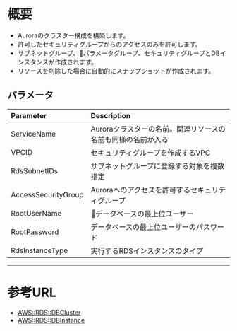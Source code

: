 # 概要
- Auroraのクラスター構成を構築します。
- 許可したセキュリティグループからのアクセスのみを許可します。
- サブネットグループ、パラメータグループ、セキュリティグループとDBインスタンスが作成されます。
- リソースを削除した場合に自動的にスナップショットが作成されます。

## パラメータ

| Parameter | Description |
|:---|:---|
| ServiceName | Auroraクラスターの名前。関連リソースの名前も同様の名前が入る |
| VPCID | セキュリティグループを作成するVPC |
| RdsSubnetIDs | サブネットグループに登録する対象を複数指定 |
| AccessSecurityGroup | Auroraへのアクセスを許可するセキュリティグループ |
| RootUserName | データベースの最上位ユーザー |
| RootPassword | データベースの最上位ユーザーのパスワード |
| RdsInstanceType | 実行するRDSインスタンスのタイプ |

***
# 参考URL
- [AWS::RDS::DBCluster](https://docs.aws.amazon.com/ja_jp/AWSCloudFormation/latest/UserGuide/aws-resource-rds-dbcluster.html)
- [AWS::RDS::DBInstance](https://docs.aws.amazon.com/ja_jp/AWSCloudFormation/latest/UserGuide/aws-properties-rds-database-instance.html)

